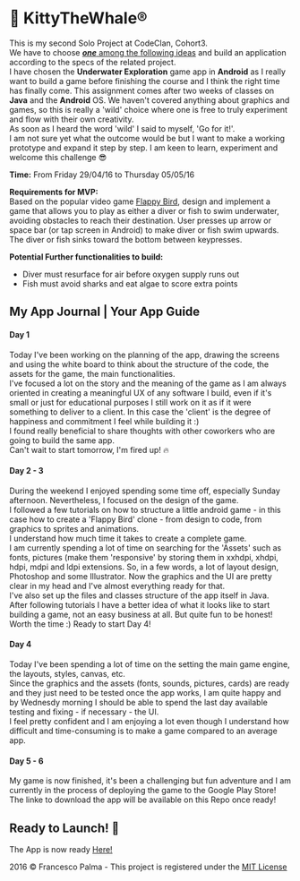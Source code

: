 # :whale:  KittyTheWhale®  
  
This is my second Solo Project at CodeClan, Cohort3.  
We have to choose [_**one**_ among the following ideas](https://github.com/FrancescoPalma/CodeClan_Assignment_3/blob/master/project_definitions.md) and build an application according to the specs of the related project.  
I have chosen the **Underwater Exploration** game app in **Android** as I really want to build a game before finishing the course and I think the right time has finally come. This assignment comes after two weeks of classes on **Java** and the **Android** OS. We haven't covered anything about graphics and games, so this is really a 'wild' choice where one is free to truly experiment and flow with their own creativity.  
As soon as I heard the word 'wild' I said to myself, 'Go for it!'.  
I am not sure yet what the outcome would be but I want to make a working prototype and expand it step by step. I am keen to learn, experiment and welcome this challenge :sunglasses:  

**Time:** From Friday 29/04/16 to Thursday 05/05/16  
  
**Requirements for MVP:**  
Based on the popular video game [Flappy Bird](https://en.wikipedia.org/wiki/Flappy_Bird), design and implement a game that allows you to play as either a diver or fish to swim underwater, avoiding obstacles to reach their destination.
User presses up arrow or space bar (or tap screen in Android) to make diver or fish swim upwards. The diver or fish sinks toward the bottom between keypresses. 
  
**Potential Further functionalities to build:**  
* Diver must resurface for air before oxygen supply runs out
* Fish must avoid sharks and eat algae to score extra points 

## My App Journal | Your App Guide  
  
#### Day 1  
Today I've been working on the planning of the app, drawing the screens and using the white board to think about the structure of the code, the assets for the game, the main functionalities.  
I've focused a lot on the story and the meaning of the game as I am always oriented in creating a meaningful UX of any software I build, even if it's small or just for educational purposes I still work on it as if it were something to deliver to a client. In this case the 'client' is the degree of happiness and commitment I feel while building it :)  
I found really beneficial to share thoughts with other coworkers who are going to build the same app.  
Can't wait to start tomorrow, I'm fired up! :fire:  
  
#### Day 2 - 3  
During the weekend I enjoyed spending some time off, especially Sunday afternoon. Nevertheless, I focused on the design of the game.  
I followed a few tutorials on how to structure a little android game - in this case how to create a 'Flappy Bird' clone - from design to code, from graphics to sprites and animations.  
I understand how much time it takes to create a complete game.  
I am currently spending a lot of time on searching for the 'Assets' such as fonts, pictures (make them 'responsive' by storing them in xxhdpi, xhdpi, hdpi, mdpi and ldpi extensions. So, in a few words, a lot of layout design, Photoshop and some Illustrator. Now the graphics and the UI are pretty clear in my head and I've almost everything ready for that.  
I've also set up the files and classes structure of the app itself in Java.  
After following tutorials I have a better idea of what it looks like to start building a game, not an easy business at all. But quite fun to be honest! Worth the time :) Ready to start Day 4!  
  
#### Day 4  
Today I've been spending a lot of time on the setting the main game engine, the layouts, styles, canvas, etc.  
Since the graphics and the assets (fonts, sounds, pictures, cards) are ready and they just need to be tested once the app works, I am quite happy and by Wednesdy morning I should be able to spend the last day available testing and fixing - if necessary - the UI.  
I feel pretty confident and I am enjoying a lot even though I understand how difficult and time-consuming is to make a game compared to an average app.  
  
#### Day 5 - 6  
My game is now finished, it's been a challenging but fun adventure and I am currently in the process of deploying the game to the Google Play Store! The linke to download the app will be available on this Repo once ready!  
  
## Ready to Launch! :rocket:  
The App is now ready [Here!]() 
    
2016 © Francesco Palma - This project is registered under the [MIT License](https://github.com/FrancescoPalma/CodeClan_Assignment_3/blob/master/License)
